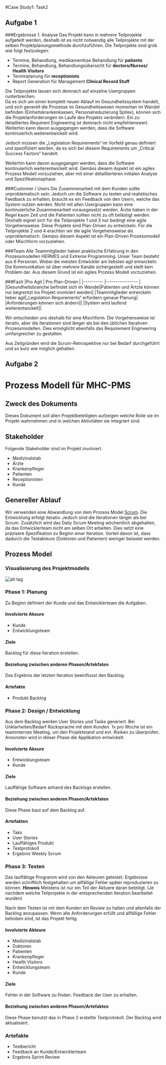 #Case Study1: Task2

## Aufgabe 1

###Ergebnisse 1. Analyse
Das Projekt kann in mehrere Teilprojekte aufgeteilt werden, deshalb ist es nicht notwendig alle Teilprojekte mit der selben Projektplanungsmethode durchzuführen.
Die Teilprojekte sind grob wie folgt festzulegen:

* Termine, Behandlung, medikamentöse Behandlung für **patients**
* Termine, Behandlung, Behandlungsübersicht für **doctors/Nurses/ Health Visitors**
* Terminplanung für **receptionists**
* Report Generation für Management **Clinical Record Stuff**

Die Teilprojekte lassen sich demnach auf einzelne Usergruppen runterbrechen.  
Da es sich um einen komplett neuen Ablauf im Gesundheitssystem handelt, und sich generell die Prozesse im Gesundheitswesen momentan im Wandel befinden (Einheitskrankenkassen, Personalreduzierung Spitex), können sich die Projektanforderungen im Laufe des Projekts verändern. Ein zu detailliertes Requirent Engineering ist demnach nicht empfehlenswert.
Weiterhin kann davon ausgegangen werden, dass die Software kontinuierlich weiterentwickelt wird.

Jedoch müssen die „Legislation Requirements“ 	im Vorfeld genau definiert und spezifiziert werden, da es sich bei diesem Requirements um „Critical Success Factors“ handelt.

Weiterhin kann davon ausgegangen werden, dass die Software kontinuierlich weiterentwickelt wird.
Gemäss diesem Aspekt ist ein agiles Prozess Modell vorzuziehen, aber mit einer detaillierteren initialen Analyse und Spezifikationsphase. 

###Customer / Users
Die Zusammenarbeit mit dem Kunden sollte unproblematisch sein. Jedoch um die Software zu testen und realistisches Feedback zu erhalten, braucht es ein Feedback von den Usern, welche das System nutzen werden.
Nicht mit allen Usergruppen kann eine kontinuierliche Zusammenarbeit vorausgesetzt werden.
Ärzte haben in der Regel kaum Zeit und die Patienten sollten nicht zu oft belästigt werden.
Deshalb eignet sich für die Teilprojekte 1 und 3 nur bedingt eine agile Vorgehensweise.  Diese Projekte sind Plan-Driven zu entwickeln.
Für die Teilprojekte 2 und 4 erachten wir die agile Vorgehensweise als unproblematisch.
Gemäss diesem Aspekt ist ein Plan-Driven Prozessmodell oder Mischform vorzuziehen.

###Team
Alle Teammitglieder haben praktische Erfahrung in den Prozessmodellen HERMES und Extreme Programming. Unser Team besteht aus 6 Personen. Wobei die meisten Entwickler am liebsten agil entwickeln. Die Kommunikation ist über mehrere Kanäle sichergestellt und stellt kein Problem dar. Aus diesem Grund ist ein agiles Prozess Modell vorzuziehen.

###Fazit
|Pro Agil   | Pro Plan-Driven |
|---------- |---------------- |
|Gesundheitsbranche befindet sich im Wandel|Patienten und Ärtzte können nur begrentzt ins Projekt involviert werden|
|Teammitglieder entwickeln lieber agil|„Legislation Requirements“ erfordern genaue Planung|
|Anforderungen können sich ändern||
|System wird laufend weiterentwickelt||

Wir entscheiden uns deshalb für eine Mischform. Die Vorgehensweise ist iterativ, aber die Iterationen sind länger als bei den üblichen Iterativen Prozessmodellen. Dies ermöglicht ebenfalls das Requirement Engineering umfangreicher zu gestalten.

Aus Zeitgründen wird die Scrum-Retrospektive nur bei Bedarf durchgeführt und  so kurz wie möglich gehalten. 

## Aufgabe 2

# Prozess Modell für MHC-PMS

## Zweck des Dokuments
Dieses Dokument soll allen Projektbeteiligten aufzeigen welche Rolle sie im Projekt wahrnehmen und in welchen Aktivitäten sie integriert sind.

## Stakeholder
Folgende Stakeholder sind im Projekt involviert.
- Medizinalstab
- Ärzte
- Krankenpfleger
- Patienten
- Receptionisten
- Kunde

## Genereller Ablauf
Wir verwenden eine Abwandlung von dem Prozess Model [Scrum](http://de.wikipedia.org/wiki/Scrum).
Die Entwicklung erfolgt iterativ. Jedoch sind die Iterationen länger als bei Scrum. Zusätzlich wird das Daily Scrum Meeting  wöchentlich abgehalten, da das Entwicklerteam nicht am selben Ort arbeiten. Dies setzt eine präzisere Spezifikation zu Beginn einer Iteration. Vorteil davon ist, dass dadurch die Testakteure (Doktoren und Patienten) weniger belastet werden.

## Prozess Model

### Visualisierung des Projektmodells

![alt tag](https://github.com/shylux/ch.bfh.bti7081.s2015.rot/blob/master/doc/task02/Scrumrum.png)

### Phase 1: Planung
Zu Beginn definiert der Kunde und das Entwicklerteam die Aufgaben.

#### Involvierte Akeure
- Kunde
- Entwicklungsteam

#### Ziele
Backlog für diese Iteration erstellen.

#### Beziehung zwischen anderen Phasen/Artekfaten
Das Ergebnis der letzten Iteration beeinflusst den Backlog.

#### Artefakte
- Produkt Backlog

### Phase 2: Design / Entwicklung

Aus dem Backlog werden User Stories und Tasks generiert. Bei Unklarheiten/Bedarf Rücksprache mit dem Kunden. 
1x pro Woche ist ein teaminternes Meeting, um den Projektstand und evt. Risiken zu überprüfen.
Ansonsten wird in dieser Phase die Applikation entwickelt.

#### Involvierte Akeure
- Entwicklungsteam
- Kunde 

#### Ziele
Lauffähige Software anhand des Backlogs erstellen.

#### Beziehung zwischen anderen Phasen/Artekfaten
Diese Phase baut auf dem Backlog auf.

#### Artefakten
- Taks
- User Stories
- Lauffähiges Produkt
- Testprotokoll
- Ergebnis Weekly Scrum

### Phase 3: Testen
Das lauffähige Programm wird von den Akteuren getestet. Ergebnisse werden schriftlich festgehalten um allfällige Fehler später reproduzieren zu können. 
**Hinweis** Meistens ist nur ein Teil der Aktuere daran beteiligt. (Je nachdem welche Teilprojekte in der entsprechenden Iteration bearbeitet wurden)

Nach dem Testen ist mit dem Kunden ein Review zu halten und allenfalls der Backlog anzupassen. Wenn alle Anforderungen erfüllt und allfällige Fehler behoben sind, ist das Projekt fertig.

#### Involvierte Akteure
- Medizinalstab
- Doktoren
- Patienten
- Krankenpfleger
- Health Visitors
- Entwicklungsteam
- Kunde

#### Ziele
Fehler in der Software zu finden. Feedback der User zu erhalten.

#### Beziehung zwischen anderen Phasen/Artefakten
Diese Phase benutzt das in Phase 2 erstellte Testprotokoll.
Der Backlog wird aktualisiert.

### Artefakte
- Testbericht
- Feedback an Kunde/Entwicklerteam
- Ergebnis Sprint Review
